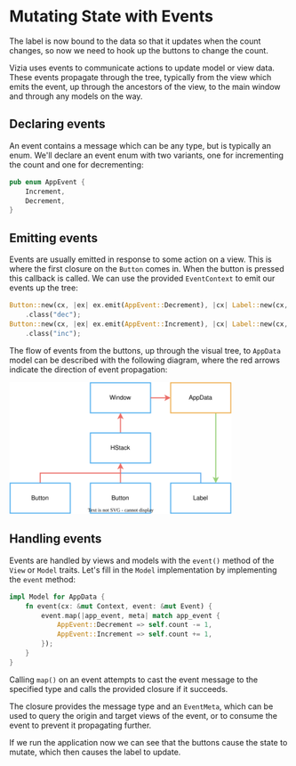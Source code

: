 # Mutating State with Events

The label is now bound to the data so that it updates when the count changes, so now we need to hook up the buttons to change the count.

Vizia uses events to communicate actions to update model or view data. These events propagate through the tree, typically from the view which emits the event, up through the ancestors of the view, to the main window and through any models on the way.

## Declaring events

An event contains a message which can be any type, but is typically an enum. We'll declare an event enum with two variants, one for incrementing the count and one for decrementing:

```rust
pub enum AppEvent {
    Increment,
    Decrement,
}
```

## Emitting events
Events are usually emitted in response to some action on a view. This is where the first closure on the `Button` comes in. When the button is pressed this callback is called. We can use the provided `EventContext` to emit our events up the tree:

```rust
Button::new(cx, |ex| ex.emit(AppEvent::Decrement), |cx| Label::new(cx, "Decrement"))
    .class("dec");
Button::new(cx, |ex| ex.emit(AppEvent::Increment), |cx| Label::new(cx, "Increment"))
    .class("inc");
```

The flow of events from the buttons, up through the visual tree, to `AppData` model can be described with the following diagram, where the red arrows indicate the direction of event propagation:

<img src="../img/event_propagation.svg" alt="Diagram of event propagation" width="400"/>

## Handling events
Events are handled by views and models with the `event()` method of the `View` or `Model` traits. Let's fill in the `Model` implementation by implementing the `event` method:

```rust
impl Model for AppData {
    fn event(cx: &mut Context, event: &mut Event) {
        event.map(|app_event, meta| match app_event {
            AppEvent::Decrement => self.count -= 1,
            AppEvent::Increment => self.count += 1,
        });
    }
}
```
Calling `map()` on an event attempts to cast the event message to the specified type and calls the provided closure if it succeeds.

The closure provides the message type and an `EventMeta`, which can be used to query the origin and target views of the event, or to consume the event to prevent it propagating further.

If we run the application now we can see that the buttons cause the state to mutate, which then causes the label to update.

<!-- // TODO: gif here -->